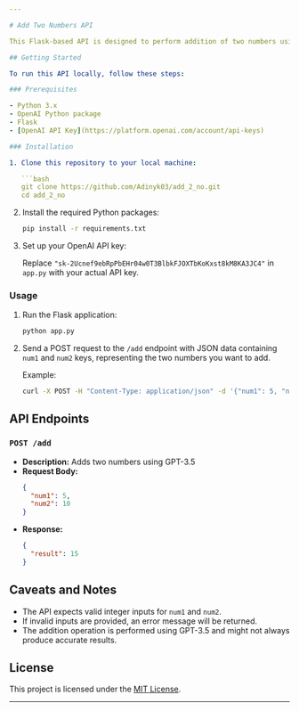 ```yaml
---

# Add Two Numbers API

This Flask-based API is designed to perform addition of two numbers using OpenAI's GPT-3.5 model. It accepts two numbers as input and utilizes the chat capabilities of GPT-3.5 to compute the addition result.

## Getting Started

To run this API locally, follow these steps:

### Prerequisites

- Python 3.x
- OpenAI Python package
- Flask
- [OpenAI API Key](https://platform.openai.com/account/api-keys)

### Installation

1. Clone this repository to your local machine:

   ```bash
   git clone https://github.com/Adinyk03/add_2_no.git
   cd add_2_no
   ```

2. Install the required Python packages:

   ```bash
   pip install -r requirements.txt
   ```

3. Set up your OpenAI API key:

   Replace `"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"` in `app.py` with your actual API key.

### Usage

1. Run the Flask application:

   ```bash
   python app.py
   ```

2. Send a POST request to the `/add` endpoint with JSON data containing `num1` and `num2` keys, representing the two numbers you want to add.

   Example:

   ```bash
   curl -X POST -H "Content-Type: application/json" -d '{"num1": 5, "num2": 10}' http://localhost:5099/add
   ```

## API Endpoints

### `POST /add`

- **Description:** Adds two numbers using GPT-3.5
- **Request Body:**
  ```json
  {
    "num1": 5,
    "num2": 10
  }
  ```
- **Response:**
  ```json
  {
    "result": 15
  }
  ```

## Caveats and Notes

- The API expects valid integer inputs for `num1` and `num2`.
- If invalid inputs are provided, an error message will be returned.
- The addition operation is performed using GPT-3.5 and might not always produce accurate results.


## License

This project is licensed under the [MIT License](LICENSE).

---
```

